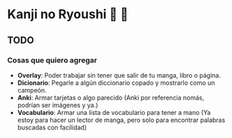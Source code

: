 # Kanji no Ryoushi 🎣 🗾

## TODO

### Cosas que quiero agregar

- **Overlay**: Poder trabajar sin tener que salir de tu manga, libro o página.
- **Dicionario**: Pegarle a algún diccionario copado y mostrarlo como un campeón.
- **Anki**: Armar tarjetas o algo parecido (Anki por referencia nomás, podrían ser imágenes y ya.)
- **Vocabulario**: Armar una lista de vocabulario para tener a mano (Ya estoy para hacer un lector de manga, pero solo para encontrar palabras buscadas con facilidad)
